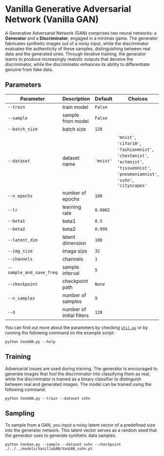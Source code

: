 # Vanilla Generative Adversarial Network (Vanilla GAN)

A Generative Adversarial Network (GAN) comprises two neural networks: a **Generator** and a **Discriminator**, engaged in a minimax game. The generator fabricates synthetic images out of a noisy input, while the discriminator evaluates the authenticity of these samples, distinguishing between real data and the generated ones. Through iterative training, the generator learns to produce increasingly realistic outputs that deceive the discriminator, while the discriminator enhances its ability to differentiate genuine from fake data.

## Parameters

| Parameter                   | Description                           | Default | Choices                                                         |
|-----------------------------|---------------------------------------|---------|-----------------------------------------------------------------|
| `--train`                   | train model                           | `False` |                                                                 |
| `--sample`                  | sample from model                     | `False` |                                                                 |
| `--batch_size`              | batch size                            | `128`   |                                                                 |
| `--dataset`                 | dataset name                          |`'mnist'`| `'mnist'`, `'cifar10'`, `'fashionmnist'`, `'chestmnist'`, `'octmnist'`, `'tissuemnist'`, `'pneumoniamnist'`, `'svhn'`, `'cityscapes'` |
| `--n_epochs`                | number of epochs                      | `100`   |                                                                 |
| `--lr`                      | learning rate                         | `0.0002`|                                                                 |
| `--beta1`                   | beta1                                 | `0.5`   |                                                                 |
| `--beta2`                   | beta2                                 | `0.999` |                                                                 |
| `--latent_dim`              | latent dimension                      | `100`   |                                                                 |
| `--img_size`                | image size                            | `32`    |                                                                 |
| `--channels`                | channels                              | `1`     |                                                                 |
| `--sample_and_save_freq`    | sample interval                       | `5`     |                                                                 |
| `--checkpoint`              | checkpoint path                       | `None`  |                                                                 |
| `--n_samples`               | number of samples                     | `9`     |                                                                 |
| `--d`                       | number of initial filters             | `128`   |                                                                 |

You can find out more about the parameters by checking [`util.py`](./../src/generativezoo/utils/util.py) or by running the following command on the example script:

    python VanGAN.py --help

## Training

Adversarial losses are used during training. The generator is encouraged to generate images that fool the discriminator into classifying them as real, while the discriminator is trained as a binary classifier to distinguish between real and generated images. The model can be trained using the following command:

    python VanGAN.py --train --dataset svhn

## Sampling

To sample from a GAN, you input a noisy latent vector of a predefined size into the generator network. This latent vector serves as a random seed that the generator uses to generate synthetic data samples.

    python VanGan.py --sample --dataset svhn --checkpoint ./../../models/VanillaGAN/VanGAN_svhn.pt